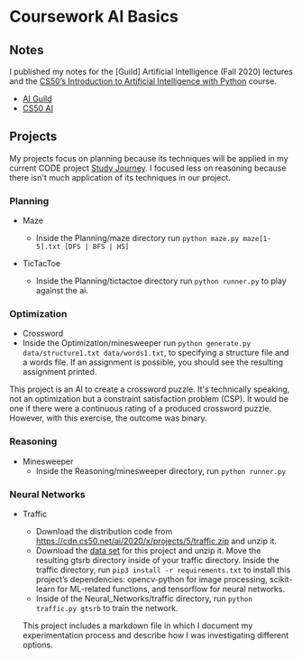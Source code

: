 # Coursework AI Basics

## Notes

I published my notes for the [Guild] Artificial Intelligence (Fall 2020) lectures and the [CS50’s
Introduction to Artificial Intelligence with Python](https://cs50.harvard.edu/ai/2020/) course.

- [AI Guild](https://www.remnote.io/a/cs50-s-introduction-to-artificial-intelligence-with-python/5fb8ec6ef80fff004588903a)
- [CS50 AI](https://www.remnote.io/a/-guild-artificial-intelligence-e-g-ai-basics-fall-2020-/5fb8ecbdf80fff004588924d)

## Projects
My projects focus on planning because its techniques will be applied in my current CODE project [Study Journey](https://studyjourney.de/). 
I focused less on reasoning because there isn't much application of its techniques in our project.

### Planning
- Maze
  - Inside the Planning/maze directory run ```python maze.py maze[1-5].txt [DFS | BFS | HS]```   

- TicTacToe
  - Inside the Planning/tictactoe directory run ```python runner.py``` to play against the ai.

### Optimization
- Crossword
 - Inside the Optimization/minesweeper run ```python generate.py data/structure1.txt data/words1.txt```, to specifying a structure file and a words file. If an assignment is possible, you should see the resulting assignment printed.

  This project is an AI to create a crossword puzzle. It's technically speaking, not an optimization but a constraint satisfaction problem (CSP). It would be one if there were a continuous rating of a produced crossword puzzle. However, with this exercise, the outcome was binary. 

### Reasoning
- Minesweeper
  - Inside the Reasoning/minesweeper directory, run ```python runner.py```


### Neural Networks
- Traffic
  - Download the distribution code from https://cdn.cs50.net/ai/2020/x/projects/5/traffic.zip and unzip it.
  - Download the [data set](https://cdn.cs50.net/ai/2020/x/projects/5/gtsrb.zip) for this project and unzip it. Move the resulting gtsrb directory inside of your traffic directory.
  Inside the traffic directory, run ```pip3 install -r requirements.txt``` to install this project’s dependencies: opencv-python for image processing, scikit-learn for ML-related functions, and tensorflow for neural networks.
  - Inside of the Neural_Networks/traffic directory, run ```python traffic.py gtsrb``` to train the network.

  This project includes a markdown file in which I document my experimentation process and describe how I was investigating different options.
